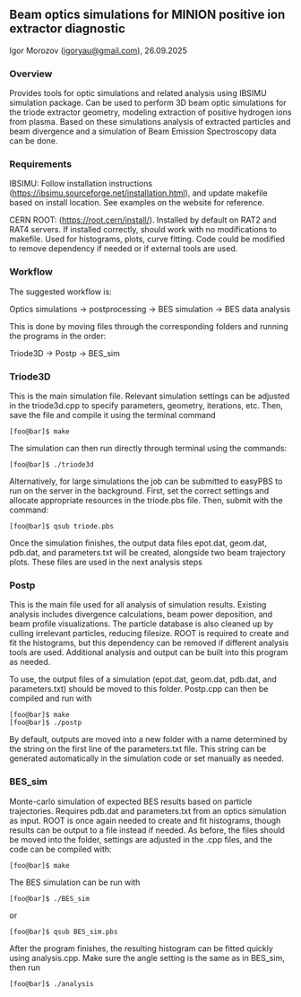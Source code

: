 ## Beam optics simulations for MINION positive ion extractor diagnostic
Igor Morozov (igoryau@gmail.com), 26.09.2025

### Overview
Provides tools for optic simulations and related analysis using IBSIMU simulation package. Can be used to perform 3D beam optic simulations for the triode extractor geometry, modeling extraction of positive hydrogen ions from plasma. Based on these simulations analysis of extracted particles and beam divergence and a simulation of Beam Emission Spectroscopy data can be done.  


### Requirements
IBSIMU: Follow installation instructions (https://ibsimu.sourceforge.net/installation.html), and update makefile based on install location. See examples on the website for reference.

CERN ROOT: (https://root.cern/install/). Installed by default on RAT2 and RAT4 servers. If installed correctly, should work with no modifications to makefile. Used for histograms, plots, curve fitting. Code could be modified to remove dependency if needed or if external tools are used.

### Workflow
The suggested workflow is:

Optics simulations &rarr; postprocessing &rarr; BES simulation &rarr; BES data analysis

This is done by moving files through the corresponding folders and running the programs in the order:

Triode3D &rarr; Postp &rarr; BES_sim


### Triode3D
This is the main simulation file. Relevant simulation settings can be adjusted in the triode3d.cpp to specify parameters, geometry, iterations, etc. Then, save the file and compile it using the terminal command
```console
[foo@bar]$ make
```
The simulation can then run directly through terminal using the commands:
```console
[foo@bar]$ ./triode3d
```
Alternatively, for large simulations the job can be submitted to easyPBS to run on the server in the background. First, set the correct settings and allocate appropriate resources in the triode.pbs file. Then, submit with the command:
```console
[foo@bar]$ qsub triode.pbs
```

Once the simulation finishes, the output data files epot.dat, geom.dat, pdb.dat, and parameters.txt will be created, alongside two beam trajectory plots. These files are used in the next analysis steps

### Postp
This is the main file used for all analysis of simulation results. Existing analysis includes divergence calculations, beam power deposition, and beam profile visualizations. The particle database is also cleaned up by culling irrelevant particles, reducing filesize. ROOT is required to create and fit the histograms, but this dependency can be removed if different analysis tools are used. Additional analysis and output can be built into this program as needed.

To use, the output files of a simulation (epot.dat, geom.dat, pdb.dat, and parameters.txt) should be moved to this folder. Postp.cpp can then be compiled and run with 
```console
[foo@bar]$ make
[foo@bar]$ ./postp
```
By default, outputs are moved into a new folder with a name determined by the string on the first line of the parameters.txt file. This string can be generated automatically in the simulation code or set manually as needed.

### BES_sim
Monte-carlo simulation of expected BES results based on particle trajectories. Requires pdb.dat and parameters.txt from an optics simulation as input. ROOT is once again needed to create and fit histograms, though results can be output to a file instead if needed. As before, the files should be moved into the folder, settings are adjusted in the .cpp files, and the code can be compiled with:
```console
[foo@bar]$ make
```
The BES simulation can be run with 
```console
[foo@bar]$ ./BES_sim
```
or
```console
[foo@bar]$ qsub BES_sim.pbs
```

After the program finishes, the resulting histogram can be fitted quickly using analysis.cpp. Make sure the angle setting is the same as in BES_sim, then run
```console
[foo@bar]$ ./analysis
```